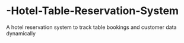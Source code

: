 # -Hotel-Table-Reservation-System
A hotel reservation system to track table bookings and customer data dynamically
